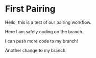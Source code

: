 # First Pairing

Hello, this is a test of our pairing workflow.

Here I am safely coding on the branch.

I can push more code to my branch!

Another change to my branch.
